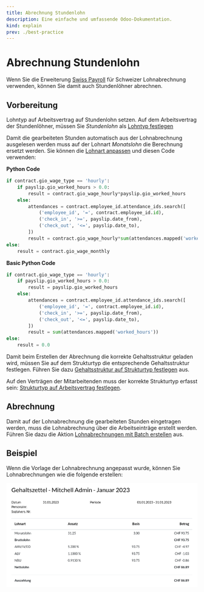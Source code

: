 ```yaml
---
title: Abrechnung Stundenlohn
description: Eine einfache und umfassende Odoo-Dokumentation.
kind: explain
prev: ./best-practice
---
```


# Abrechnung Stundenlohn

Wenn Sie die Erweiterung [Swiss Payroll](Gio%20Payroll%20Custom.md) für Schweizer Lohnabrechnung verwenden, können Sie damit auch Stundenlöhner abrechnen.

## Vorbereitung

Lohntyp auf Arbeitsvertrag auf Stundenlohn setzen.
Auf dem Arbeitsvertrag der Stundenlöhner, müssen Sie _Stundenlohn_ als [Lohntyp festlegen](Gio%20Payroll%20Custom.md#Lohntyp%20festlegen)

Damit die gearbeiteten Stunden automatisch aus der Lohnabrechnung ausgelesen werden muss auf der Lohnart _Monatslohn_ die Berechnung ersetzt werden. Sie können die [Lohnart anpassen](HR%20Payroll.md#Lohnart%20anpassen) und diesen Code verwenden:

**Python Code**

```python
if contract.gio_wage_type == 'hourly':
	if payslip.gio_worked_hours > 0.0:
		result = contract.gio_wage_hourly*payslip.gio_worked_hours
	else:
		attendances = contract.employee_id.attendance_ids.search([
			('employee_id', '=', contract.employee_id.id),
			('check_in', '>=', payslip.date_from),
			('check_out', '<=', payslip.date_to),
		])
		result = contract.gio_wage_hourly*sum(attendances.mapped('worked_hours'))
else:
    result = contract.gio_wage_monthly
```

**Basic Python Code**

```python
if contract.gio_wage_type == 'hourly':
	if payslip.gio_worked_hours > 0.0:
		result = payslip.gio_worked_hours
	else:
		attendances = contract.employee_id.attendance_ids.search([
			('employee_id', '=', contract.employee_id.id),
			('check_in', '>=', payslip.date_from),
			('check_out', '<=', payslip.date_to),
		])
		result = sum(attendances.mapped('worked_hours'))
else:
    result = 0.0
```

Damit beim Erstellen der Abrechnung die korrekte Gehaltsstruktur geladen wird, müssen Sie auf dem Strukturtyp die entsprechende Gehaltsstruktur festlegen. Führen Sie dazu [Gehaltsstruktur auf Strukturtyp festlegen](Gio%20Payroll%20Custom.md#Gehaltsstruktur%20auf%20Strukturtyp%20festlegen) aus.

Auf den Verträgen der Mitarbeitenden muss der korrekte Strukturtyp erfasst sein: [Strukturtyp auf Arbeitsvertrag festlegen](Gio%20Payroll%20Custom.md#Strukturtyp%20auf%20Arbeitsvertrag%20festlegen).

## Abrechnung

Damit auf der Lohnabrechnung die gearbeiteten Stunden eingetragen werden, muss die Lohnabrechnung über die Arbeitseinträge erstellt werden. Führen Sie dazu die Aktion [Lohnabrechnungen mit Batch erstellen](HR%20Payroll.md#Lohnabrechnungen%20mit%20Batch%20erstellen) aus.

## Beispiel

Wenn die Vorlage der Lohnabrechnung angepasst wurde, können Sie Lohnabrechnungen wie die folgende erstellen:

![](attachments/Best%20Practice%20Stundenlohn%20abrechnen%20Beispiel.png)
